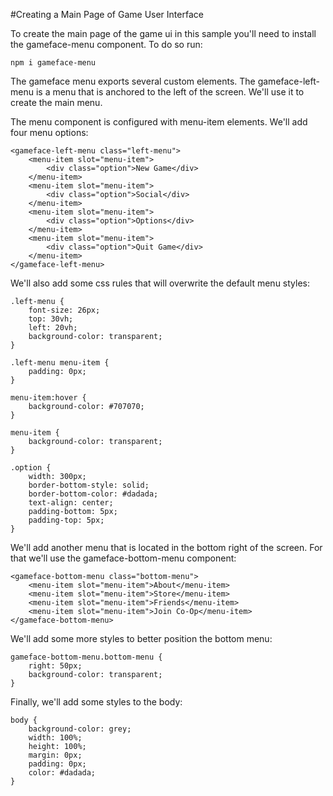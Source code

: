<!--Copyright (c) Coherent Labs AD. All rights reserved. -->
#Creating a Main Page of Game User Interface

To create the main page of the game ui in this sample you'll need to install the gameface-menu component. To do so run:

`npm i gameface-menu`

The gameface menu exports several custom elements. The gameface-left-menu
is a menu that is anchored to the left of the screen. We'll use it to create the main menu.

The menu component is configured with menu-item elements. We'll add four menu options:

```
<gameface-left-menu class="left-menu">
    <menu-item slot="menu-item">
        <div class="option">New Game</div>
    </menu-item>
    <menu-item slot="menu-item">
        <div class="option">Social</div>
    </menu-item>
    <menu-item slot="menu-item">
        <div class="option">Options</div>
    </menu-item>
    <menu-item slot="menu-item">
        <div class="option">Quit Game</div>
    </menu-item>
</gameface-left-menu>
```

We'll also add some css rules that will overwrite the default menu styles:

```
.left-menu {
    font-size: 26px;
    top: 30vh;
    left: 20vh;
    background-color: transparent;
}

.left-menu menu-item {
    padding: 0px;
}

menu-item:hover {
    background-color: #707070;
}

menu-item {
    background-color: transparent;
}

.option {
    width: 300px;
    border-bottom-style: solid;
    border-bottom-color: #dadada;
    text-align: center;
    padding-bottom: 5px;
    padding-top: 5px;
}
```

We'll add another menu that is located in the bottom right of the screen. For that we'll use the gameface-bottom-menu component:

```
<gameface-bottom-menu class="bottom-menu">
    <menu-item slot="menu-item">About</menu-item>
    <menu-item slot="menu-item">Store</menu-item>
    <menu-item slot="menu-item">Friends</menu-item>
    <menu-item slot="menu-item">Join Co-Op</menu-item>
</gameface-bottom-menu>
```

We'll add some more styles to better position the bottom menu:

```
gameface-bottom-menu.bottom-menu {
    right: 50px;
    background-color: transparent;
}
```

Finally, we'll add some styles to the body:

```
body {
    background-color: grey;
    width: 100%;
    height: 100%;
    margin: 0px;
    padding: 0px;
    color: #dadada;
}
```